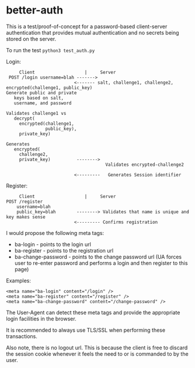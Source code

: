 better-auth
===========

This is a test/proof-of-concept for a password-based client-server authentication that provides mutual authentication and no secrets being stored on the server.

To run the test ``python3 test_auth.py``

Login:

         Client                   |     Server
     POST /login username=blah ------->
                              <------- salt, challenge1, challenge2, encrypted(challenge1, public_key)
    Generate public and private
       keys based on salt,
       username, and password
    
    Validates challenge1 vs 
       decrypt(
         encrypted(challenge1, 
                   public_key), 
         private_key)
    
    Generates 
       encrypted(
         challenge2, 
         private_key)          -------->
                                          Validates encrypted-challenge2
    
                              <---------   Generates Session identifier

Register:

         Client                   |     Server
    POST /register
        username=blah
        public_key=blah        --------> Validates that name is unique and key makes sense
                              <--------- Confirms registration


I would propose the following meta tags:

* ba-login - points to the login url
* ba-register - points to the registration url
* ba-change-password - points to the change password url (UA forces user to re-enter password and performs a login and then register to this page)

Examples:

    <meta name="ba-login" content="/login" />
    <meta name="ba-register" content="/register" />
    <meta name="ba-change-password" content="/change-password" />

The User-Agent can detect these meta tags and provide the appropriate login facilities in the browser.

It is recommended to always use TLS/SSL when performing these transactions.

Also note, there is no logout url.  This is because the client is free to discard the session cookie whenever it feels the need to or is commanded to by the user.
